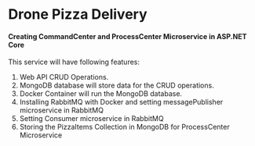 # Drone Pizza Delivery

#### Creating CommandCenter and ProcessCenter Microservice in ASP.NET Core
This service will have following features:
1. Web API CRUD Operations.
2. MongoDB database will store data for the CRUD operations.
3. Docker Container will run the MongoDB database.
4. Installing RabbitMQ with Docker and setting messagePublisher microservice in RabbitMQ
5. Setting Consumer microservice in RabbitMQ
6. Storing the PizzaItems Collection in MongoDB for ProcessCenter Microservice


